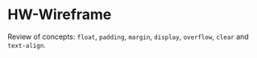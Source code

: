 # HW-Wireframe

Review of concepts: `float`, `padding`, `margin`, `display`, `overflow`, `clear` and `text-align`.
